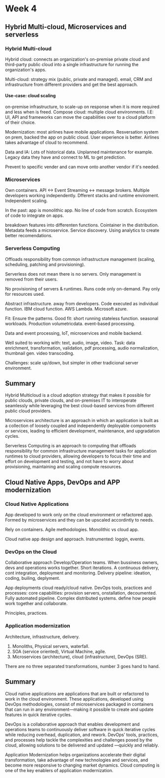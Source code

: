 # Week 4

## Hybrid Multi-cloud, Microservices and serverless

### Hybrid Multi-cloud

Hybrid cloud: connects an organization's on-premise private cloud and third-party
public cloud into a single infrastructure for running the organization's apps.

Multi-cloud: strategy mix (public, private and managed). email, CRM and infrastructure from different providers and get the best approach.

#### Use-case: cloud scaling

on-premise infrastructure, to scale-up on response when it is more required and less when is freed.
Compose cloud: multiple cloud environments. I.E: UI, API and frameworks can move the capabilities over to a cloud platform of their choice.

Modernization: most airlines have mobile applications. Resversation system on prem, backed the app on public cloud. User experience is better. Airlines takes advantage of cloud to recommend.

Data and IA: Lots of historical data. Unplanned maintenance for example. Legacy data they have and connect to ML to get prediction.

Prevent to specific vender and can move onto another vendor if it's needed.

### Microservices

Own containers.
API <-> Event Streaming <-> message brokers. Multiple developers working independently. Dfferent stacks and runtime enviroment. Independent scaling.

In the past: app is monolithic app. No line of code from scratch. Ecosystem of code to integrate on apps.

breakdown features into differenten functions. Cointainer in the distribution. Metadata feeds a microservice. Service discovery. Using analytics to create better recomendations.

### Serverless Computing

Offloads responsibility from common infrastructure management (scaling, scheduling, patching and provisioning).

Serverless does not mean there is no servers. Only management is removed from their users.

No provisioning of servers & runtimes. Runs code only on-demand. Pay only for resources used.

Abstract infrastructure. away from developers. Code executed as individual function.
IBM cloud function. AWS Lambda. Microsoft azure.

Fit: Ensure the patterns. Good fit: short running stateless function. seasonal workloads. Production volumetricdata. event-based processing.

Data and event processing, IoT, microservices and mobile backend.

Well suited to working with: text, audio, image, video.
Task: data enrichment, transformation, validation, pdf processing, audio normalization, thumbnail gen. video transcoding.

Challenges: scale up/down, but simpler in other tradicional server environment.

## Summary

Hybrid Multicloud is a cloud adoption strategy that makes it possible for public clouds, private clouds, and on-premises IT to interoperate seamlessly while leveraging the best cloud-based services from different public cloud providers.

Microservices architecture is an approach in which an application is built as a collection of loosely coupled and independently deployable components or services, leading to efficient development, maintenance, and upgradation cycles.

Serverless Computing is an approach to computing that offloads responsibility for common infrastructure management tasks for application runtimes to cloud providers, allowing developers to focus their time and effort on development and testing, and not have to worry about provisioning, maintaining and scaling compute resources.

## Cloud Native Apps, DevOps and APP modernization

### Cloud Native Applications

App developed to work only on the cloud environment or refactored app. Formed by microservices and they can be upscaled accordintly to needs.

Rely on containers. Agile methodologies. Monolithic vs cloud app.

Cloud native app design and approach. Instrumented: loggin, events.

### DevOps on the Cloud

Collaborative approach Develop/Operation teams. When bussiness owners, devs and operations works together. Short iterations. A continuous delivery, cont integration, deployment and monitoring. Delivery pipeline: ideation, coding, builing, deplyment.

App deployments cloud ready/cloud native. DevOps tools, practices and processes: core capabilities: provision servers, onstallation, decoumented. Fully automated pipeline. Complex distributed systems. define how people work together and collaborate.

Principles, practices.

### Application modernization

Architecture, infrastructure, delivery.

1) Monoliths, Physical servers, waterfall.
2) SOA (service oriented), Virtual Machine, agile.
3) Microservices (architecture), cloud (infrastructure), DevOps (SRE).

There are no three separated transformations, number 3 goes hand to hand.

## Summary

Cloud native applications are applications that are built or refactored to work in the cloud environment. These applications, developed using DevOps methodologies, consist of microservices packaged in containers that can run in any environment—making it possible to create and update features in quick iterative cycles.

DevOps is a collaborative approach that enables development and operations teams to continuously deliver software in quick iterative cycles while reducing overhead, duplication, and rework. DevOps’ tools, practices, and processes help tackle the complexities and challenges posed by the cloud, allowing solutions to be delivered and updated —quickly and reliably. 

Application Modernization helps organizations accelerate their digital transformation, take advantage of new technologies and services, and become more responsive to changing market dynamics. Cloud computing is one of the key enablers of application modernization.
